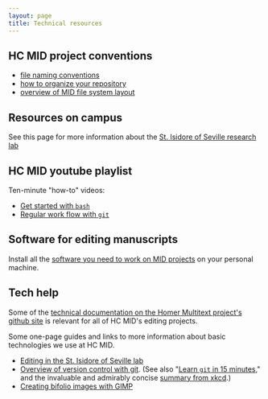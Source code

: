 ```yaml
---
layout: page
title: Technical resources
---
```



## HC MID project conventions

-   [file naming conventions](file-names)
-   [how to organize your repository](organize-your-repo)
-   [overview of MID file system layout](file-layout)

## Resources on campus ##


See this page for more information about the [St. Isidore of Seville research lab](isidore)


## HC MID youtube playlist

Ten-minute "how-to" videos:

- [Get started with `bash`](https://www.youtube.com/watch?v=lSfNQIeb0uo&feature=youtu.be)
- [Regular work flow with `git`](https://www.youtube.com/watch?v=RQXE8E0U9a8&feature=youtu.be)

## Software for editing manuscripts

Install all the [software you need to work on MID projects](software) on your personal machine.

## Tech help ##

Some of the [technical documentation on the Homer Multitext project's github site][hmtdoc] is relevant for all of HC MID's editing projects.

[hmtdoc]: http://homermultitext.github.io/hmt-docs/


Some one-page guides and links to more information about basic technologies we use at HC MID.



- [Editing in the St. Isidore of Seville lab](editing-in-lab)
- [Overview of version control with git](git-intro).  (See also "[Learn `git` in 15 minutes](http://try.github.io/levels/1/challenges/1)," and the invaluable and admirably concise [summary from xkcd](http://xkcd.com/1597/).)
- [Creating bifolio images with GIMP](gimp-bifolio)
